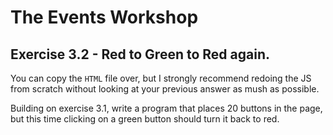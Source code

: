 # The Events Workshop

## Exercise 3.2 - Red to Green to Red again.

You can copy the `HTML` file over, but I strongly recommend redoing the JS from scratch without looking at your previous answer as mush as possible.

Building on exercise 3.1, write a program that places 20 buttons in the page, but this time clicking on a green button should turn it back to red.

